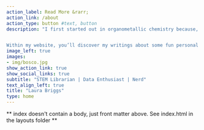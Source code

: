 ```yaml
---
action_label: Read More &rarr;
action_link: /about
action_type: button #text, button
description: "I first started out in organometallic chemistry because, let’s face it, liquid nitrogen is endlessly cool at any age. Later, I spent some time in a few Canadian universities as an academic science and engineering librarian. My fascination with data science stems from the joy of vigorously shaking a dataset and watching the story fall out. I'm also actively involved in the workingline German Shepherd Dog (GSD) community, with a lifelong interest in the breed's health data. This focus is reflected in some of the presentations found on this website. I think that using real datasets in student learning creates opportunities for more authentic learning experiences. This all makes total sense once you meet me.


Within my website, you’ll discover my writings about some fun personal projects I’ve worked on. You’ll also find links to presentations I’ve given. In my presentations, I always try to include a reflective element because I think it’s important to discuss the choices I’ve made."
image_left: true
images:
- img/bosco.jpg
show_action_link: true
show_social_links: true
subtitle: "STEM Librarian | Data Enthusiast | Nerd"
text_align_left: true
title: "Laura Briggs"
type: home
---
```


** index doesn't contain a body, just front matter above.
See index.html in the layouts folder **
